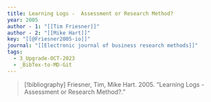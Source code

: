 ```yaml
---
title: Learning Logs -  Assessment or Research Method?
year: 2005
author - 1: "[[Tim Friesner]]"
author - 2: "[[Mike Hart]]"
key: "[[@Friesner2005-io]]"
journal: "[[Electronic journal of business research methods]]"
tags:
  - 3_Upgrade-OCT-2023
  - _BibTex-to-MD-Git
---
```


> [!bibliography]
> Friesner, Tim, Mike Hart. 2005. “Learning Logs -  Assessment or Research Method?.”